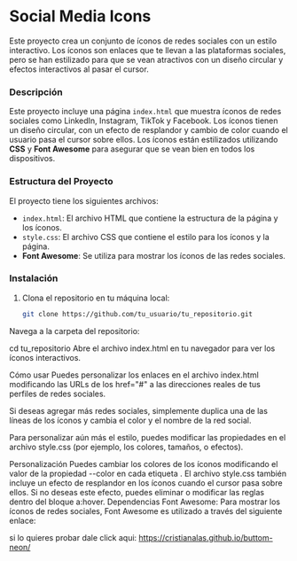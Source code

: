 # Social Media Icons

Este proyecto crea un conjunto de íconos de redes sociales con un estilo interactivo. Los íconos son enlaces que te llevan a las plataformas sociales, pero se han estilizado para que se vean atractivos con un diseño circular y efectos interactivos al pasar el cursor.

### Descripción

Este proyecto incluye una página `index.html` que muestra íconos de redes sociales como LinkedIn, Instagram, TikTok y Facebook. Los íconos tienen un diseño circular, con un efecto de resplandor y cambio de color cuando el usuario pasa el cursor sobre ellos. Los íconos están estilizados utilizando **CSS** y **Font Awesome** para asegurar que se vean bien en todos los dispositivos.

### Estructura del Proyecto

El proyecto tiene los siguientes archivos:

- `index.html`: El archivo HTML que contiene la estructura de la página y los íconos.
- `style.css`: El archivo CSS que contiene el estilo para los íconos y la página.
- **Font Awesome**: Se utiliza para mostrar los íconos de las redes sociales.

### Instalación

1. Clona el repositorio en tu máquina local:

   ```bash
   git clone https://github.com/tu_usuario/tu_repositorio.git
Navega a la carpeta del repositorio:

cd tu_repositorio
Abre el archivo index.html en tu navegador para ver los íconos interactivos.

Cómo usar
Puedes personalizar los enlaces en el archivo index.html modificando las URLs de los href="#" a las direcciones reales de tus perfiles de redes sociales.

<a href="https://www.linkedin.com/in/tu-perfil" style="--color: #0072b1">
      <i class="fa-brands fa-linkedin-in"></i>
</a>

Si deseas agregar más redes sociales, simplemente duplica una de las líneas de los íconos y cambia el color y el nombre de la red social.

Para personalizar aún más el estilo, puedes modificar las propiedades en el archivo style.css (por ejemplo, los colores, tamaños, o efectos).

Personalización
Puedes cambiar los colores de los íconos modificando el valor de la propiedad --color en cada etiqueta <a>.
El archivo style.css también incluye un efecto de resplandor en los íconos cuando el cursor pasa sobre ellos. Si no deseas este efecto, puedes eliminar o modificar las reglas dentro del bloque a:hover.
Dependencias
Font Awesome: Para mostrar los íconos de redes sociales, Font Awesome es utilizado a través del siguiente enlace:

<link rel="stylesheet" href="https://use.fontawesome.com/releases/v6.4.2/css/all.css"


si lo quieres probar dale click aqui: 
https://cristianalas.github.io/buttom-neon/
